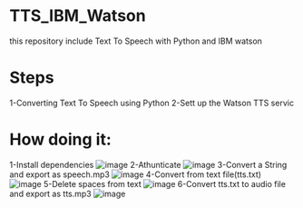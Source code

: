 # TTS_IBM_Watson
this repository include Text To Speech with Python and IBM watson
# Steps
1-Converting Text To Speech using Python
2-Sett up the Watson TTS servic
# How doing it:
1-Install dependencies
![image](https://user-images.githubusercontent.com/54863328/126910802-8e4891a6-6aeb-4027-999e-b7b93dff0790.png)
2-Athunticate
![image](https://user-images.githubusercontent.com/54863328/126910841-a45f0c82-deee-411a-bc28-e8c137066fc7.png)
3-Convert a String and export as speech.mp3
![image](https://user-images.githubusercontent.com/54863328/126910947-40bdbc14-43d0-4d47-b9f0-9b464f408f5c.png)
4-Convert from text file(tts.txt) 
![image](https://user-images.githubusercontent.com/54863328/126910977-0c0aade4-eb4a-42f9-9c7f-4c3738b013d8.png)
5-Delete spaces from text
![image](https://user-images.githubusercontent.com/54863328/126911001-8967c805-bb7c-40dd-96cd-2f1bfee76cf9.png)
6-Convert tts.txt to audio file and export as tts.mp3
![image](https://user-images.githubusercontent.com/54863328/126911099-89db1db7-6ba4-4f51-b33d-d4dd8f5f1820.png)
